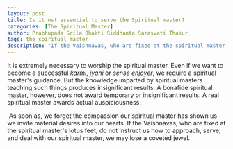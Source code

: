```yaml
---
layout: post
title: Is it ost essential to serve the Spiritual master?
categories: [The Spiritual Master]
author: Prabhupada Srila Bhakti Siddhanta Sarasvati Thakur
tags: the_spiritual_master
description: "If the Vaishnavas, who are fixed at the spiritual master's lotus feet, do not instruct us how to approach, serve, and deal with our spiritual master, we may lose a coveted jewel."
---
```


It is extremely necessary to worship the spiritual master. Even if we want to become a successful *karmi*, *jyani* or *sense enjoyer*, we require a spiritual master's guidance. But the knowledge imparted by spiritual masters teaching such things produces insignificant results. A bonafide spiritual master, however, does not award temporary or insignificant results. A real spiritual master awards actual auspiciousness.

​	As soon as, we forget the compassion our spiritual master has shown us we invite material desires into our hearts. If the Vaishnavas, who are fixed at the spiritual master's lotus feet, do not instruct us how to approach, serve, and deal with our spiritual master, we may lose a coveted jewel.







